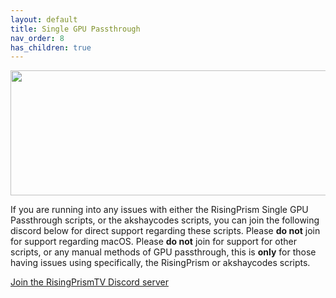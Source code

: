 ```yaml
---
layout: default
title: Single GPU Passthrough
nav_order: 8
has_children: true
---
```


<p align="center">
  <img width="650" height="200" src="../../assets/HeaderSGPU.png">
</p>

If you are running into any issues with either the RisingPrism Single GPU Passthrough scripts, or the akshaycodes scripts, you can join the following discord below for direct support regarding these scripts. Please **do not** join for support regarding macOS. Please **do not** join for support for other scripts, or any manual methods of GPU passthrough, this is **only** for those having issues using specifically, the RisingPrism or akshaycodes scripts.

<a href="https://discord.com/invite/bh4maVc">Join the RisingPrismTV Discord server</a>
